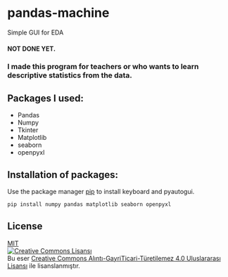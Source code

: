 # pandas-machine
 Simple GUI for EDA

#### NOT DONE YET.

### I made this program for teachers or who wants to learn descriptive statistics from the data.

## Packages I used:

* Pandas
* Numpy
* Tkinter
* Matplotlib
* seaborn
* openpyxl

## Installation of packages:

Use the package manager [pip](https://pip.pypa.io/en/stable/) to install keyboard and pyautogui.

```bash
pip install numpy pandas matplotlib seaborn openpyxl
```

## License
[MIT](https://github.com/DreamFireworks/pandas-machine/blob/main/LICENSE) <br>
<a rel="license" href="http://creativecommons.org/licenses/by-nc-nd/4.0/"><img alt="Creative Commons Lisansı" style="border-width:0" src="https://i.creativecommons.org/l/by-nc-nd/4.0/88x31.png" /></a><br />Bu eser <a rel="license" href="http://creativecommons.org/licenses/by-nc-nd/4.0/"> Creative Commons Alıntı-GayriTicari-Türetilemez 4.0 Uluslararası Lisansı</a> ile lisanslanmıştır.
